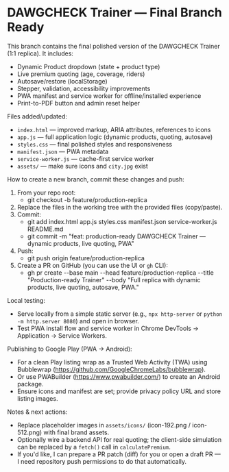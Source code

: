 # DAWGCHECK Trainer — Final Branch Ready

This branch contains the final polished version of the DAWGCHECK Trainer (1:1 replica). It includes:
- Dynamic Product dropdown (state + product type)
- Live premium quoting (age, coverage, riders)
- Autosave/restore (localStorage)
- Stepper, validation, accessibility improvements
- PWA manifest and service worker for offline/installed experience
- Print-to-PDF button and admin reset helper

Files added/updated:
- `index.html` — improved markup, ARIA attributes, references to icons
- `app.js` — full application logic (dynamic products, quoting, autosave)
- `styles.css` — final polished styles and responsiveness
- `manifest.json` — PWA metadata
- `service-worker.js` — cache-first service worker
- `assets/` — make sure icons and `city.jpg` exist

How to create a new branch, commit these changes and push:
1. From your repo root:
   - git checkout -b feature/production-replica
2. Replace the files in the working tree with the provided files (copy/paste).
3. Commit:
   - git add index.html app.js styles.css manifest.json service-worker.js README.md
   - git commit -m "feat: production-ready DAWGCHECK Trainer — dynamic products, live quoting, PWA"
4. Push:
   - git push origin feature/production-replica
5. Create a PR on GitHub (you can use the UI or `gh` CLI):
   - gh pr create --base main --head feature/production-replica --title "Production-ready Trainer" --body "Full replica with dynamic products, live quoting, autosave, PWA."

Local testing:
- Serve locally from a simple static server (e.g., `npx http-server` or `python -m http.server 8080`) and open in browser.
- Test PWA install flow and service worker in Chrome DevTools -> Application -> Service Workers.

Publishing to Google Play (PWA -> Android):
- For a clean Play listing wrap as a Trusted Web Activity (TWA) using Bubblewrap (https://github.com/GoogleChromeLabs/bubblewrap).
- Or use PWABuilder (https://www.pwabuilder.com/) to create an Android package.
- Ensure icons and manifest are set; provide privacy policy URL and store listing images.

Notes & next actions:
- Replace placeholder images in `assets/icons/` (icon-192.png / icon-512.png) with final brand assets.
- Optionally wire a backend API for real quoting; the client-side simulation can be replaced by a `fetch()` call in `calculatePremium`.
- If you'd like, I can prepare a PR patch (diff) for you or open a draft PR — I need repository push permissions to do that automatically.
